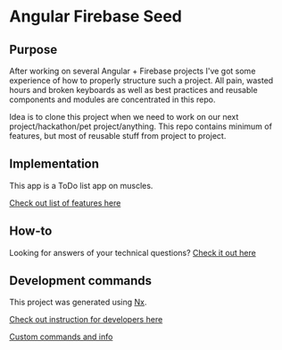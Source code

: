 # Angular Firebase Seed


## Purpose

After working on several Angular + Firebase projects I've got some experience of how to properly structure such a project. All pain, wasted hours and broken keyboards as well as best practices and reusable components and modules are concentrated in this repo.

Idea is to clone this project when we need to work on our next project/hackathon/pet project/anything. This repo contains minimum of features, but most of reusable stuff from project to project.


## Implementation

This app is a ToDo list app on muscles.

[Check out list of features here](docs/features.md)


## How-to

Looking for answers of your technical questions? [Check it out here](docs/how-to.md)


## Development commands

This project was generated using [Nx](https://nx.dev).

[Check out instruction for developers here](docs/nx.md)


[Custom commands and info](docs/custom.md)

